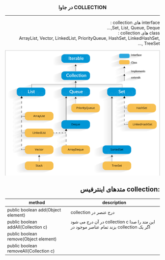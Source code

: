 <div dir="rtl">

<h3 dir="rtl" align="center">
COLLECTION در جاوا
</h3>

---

  <p dir="rtl" align="right">
    interface های collection :
    <br>
    Set, List, Queue, Deque,…
    <br>
    class های collection :
    <br>
    ArrayList, Vector, LinkedList, PriorityQueue, HashSet, LinkedHashSet, TreeSet ,…

![collection picture](images/collection-1.png)
  </p>
</div>
  
<div align="right">
  
  ## متدهای اینترفیس collection:
</div>

<div>
  
| method            | description                                                        |
| -------------------------------------- | ------------------------------------------------------------------ |
| public boolean add(Object element)     | collection درج عنصر در  |
| public boolean addAll(Collection c)    | در آن درج می شود collection c این متد را صدا بزند تمام عناصر موجود در collection اگر یک  |
| public boolean remove(Object element)  |  |
| public boolean removeAll(Collection c) |  |
  
</div>
